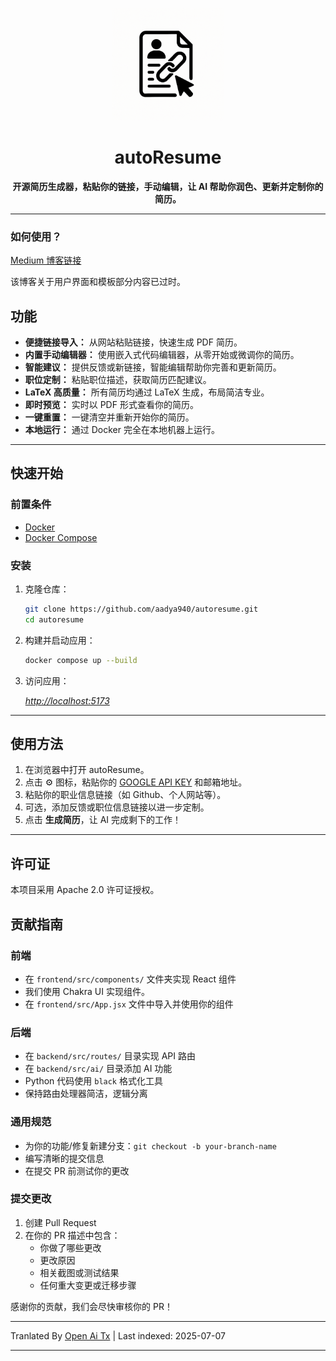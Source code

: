 <p align="center">
  <img src="https://raw.githubusercontent.com/aadya940/autoresume/main/main_app/frontend/public/autoresume-logo.png" alt="autoResume Logo" title="autoResume Logo" width="180"/>
</p>

<h1 align="center">autoResume</h1>

<p align="center">
  <b>开源简历生成器，粘贴你的链接，手动编辑，让 AI 帮助你润色、更新并定制你的简历。</b>
</p>

---

### 如何使用？

[Medium 博客链接](https://medium.com/@aadyachinubhai/autoresume-copy-and-paste-links-its-that-simple-8e50e6d155a1)

该博客关于用户界面和模板部分内容已过时。

## 功能

- <b>便捷链接导入：</b> 从网站粘贴链接，快速生成 PDF 简历。
- <b>内置手动编辑器：</b> 使用嵌入式代码编辑器，从零开始或微调你的简历。
- <b>智能建议：</b> 提供反馈或新链接，智能编辑帮助你完善和更新简历。
- <b>职位定制：</b> 粘贴职位描述，获取简历匹配建议。
- <b>LaTeX 高质量：</b> 所有简历均通过 LaTeX 生成，布局简洁专业。
- <b>即时预览：</b> 实时以 PDF 形式查看你的简历。
- <b>一键重置：</b> 一键清空并重新开始你的简历。
- <b>本地运行：</b> 通过 Docker 完全在本地机器上运行。

---

## 快速开始

### 前置条件
- [Docker](https://www.docker.com/get-started)
- [Docker Compose](https://docs.docker.com/compose/)

### 安装

1. 克隆仓库：
   ```bash
   git clone https://github.com/aadya940/autoresume.git
   cd autoresume
   ```
2. 构建并启动应用：
   ```bash
   docker compose up --build
   ```
3. 访问应用：
   
   [_http://localhost:5173_](http://localhost:5173)
---

## 使用方法

1. 在浏览器中打开 autoResume。
2. 点击 :gear: 图标，粘贴你的 [GOOGLE API KEY](https://aistudio.google.com/) 和邮箱地址。
3. 粘贴你的职业信息链接（如 Github、个人网站等）。
4. 可选，添加反馈或职位信息链接以进一步定制。
5. 点击 <b>生成简历</b>，让 AI 完成剩下的工作！

---

## 许可证

本项目采用 Apache 2.0 许可证授权。

## 贡献指南

### 前端
- 在 `frontend/src/components/` 文件夹实现 React 组件
- 我们使用 Chakra UI 实现组件。
- 在 `frontend/src/App.jsx` 文件中导入并使用你的组件

### 后端
- 在 `backend/src/routes/` 目录实现 API 路由
- 在 `backend/src/ai/` 目录添加 AI 功能
- Python 代码使用 `black` 格式化工具
- 保持路由处理器简洁，逻辑分离

### 通用规范
- 为你的功能/修复新建分支：`git checkout -b your-branch-name`
- 编写清晰的提交信息
- 在提交 PR 前测试你的更改

### 提交更改
1. 创建 Pull Request
2. 在你的 PR 描述中包含：
   - 你做了哪些更改
   - 更改原因
   - 相关截图或测试结果
   - 任何重大变更或迁移步骤

感谢你的贡献，我们会尽快审核你的 PR！


---


Tranlated By [Open Ai Tx](https://github.com/OpenAiTx/OpenAiTx) | Last indexed: 2025-07-07


---